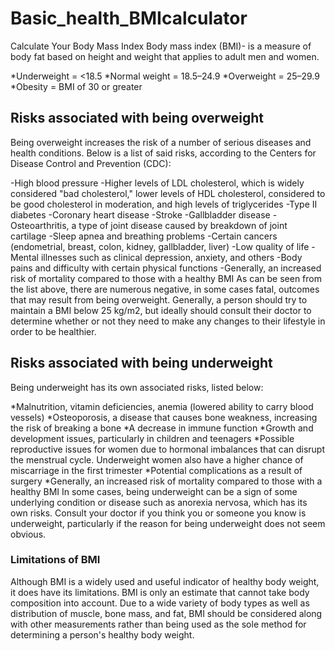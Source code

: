 # Basic_health_BMIcalculator
Calculate Your Body Mass Index
Body mass index (BMI)- is a measure of body fat based on height and weight that applies to adult men and women.

*Underweight = <18.5
*Normal weight = 18.5–24.9
*Overweight = 25–29.9
*Obesity = BMI of 30 or greater

## Risks associated with being overweight
Being overweight increases the risk of a number of serious diseases and health conditions. Below is a list of said risks, according to the Centers for Disease Control and Prevention (CDC):

-High blood pressure
-Higher levels of LDL cholesterol, which is widely considered "bad cholesterol," lower levels of HDL cholesterol, considered to be good cholesterol in moderation, and high levels of triglycerides
-Type II diabetes
-Coronary heart disease
-Stroke
-Gallbladder disease
-Osteoarthritis, a type of joint disease caused by breakdown of joint cartilage
-Sleep apnea and breathing problems
-Certain cancers (endometrial, breast, colon, kidney, gallbladder, liver)
-Low quality of life
-Mental illnesses such as clinical depression, anxiety, and others
-Body pains and difficulty with certain physical functions
-Generally, an increased risk of mortality compared to those with a healthy BMI
As can be seen from the list above, there are numerous negative, in some cases fatal, outcomes that may result from being overweight. Generally, a person should try to maintain a BMI below 25 kg/m2, but ideally should consult their doctor to determine whether or not they need to make any changes to their lifestyle in order to be healthier.

## Risks associated with being underweight
Being underweight has its own associated risks, listed below:

*Malnutrition, vitamin deficiencies, anemia (lowered ability to carry blood vessels)
*Osteoporosis, a disease that causes bone weakness, increasing the risk of breaking a bone
*A decrease in immune function
*Growth and development issues, particularly in children and teenagers
*Possible reproductive issues for women due to hormonal imbalances that can disrupt the menstrual cycle. Underweight women also have a higher chance of miscarriage in the first trimester
*Potential complications as a result of surgery
*Generally, an increased risk of mortality compared to those with a healthy BMI
In some cases, being underweight can be a sign of some underlying condition or disease such as anorexia nervosa, which has its own risks. Consult your doctor if you think you or someone you know is underweight, particularly if the reason for being underweight does not seem obvious.

### Limitations of BMI
Although BMI is a widely used and useful indicator of healthy body weight, it does have its limitations. BMI is only an estimate that cannot take body composition into account. Due to a wide variety of body types as well as distribution of muscle, bone mass, and fat, BMI should be considered along with other measurements rather than being used as the sole method for determining a person's healthy body weight.
